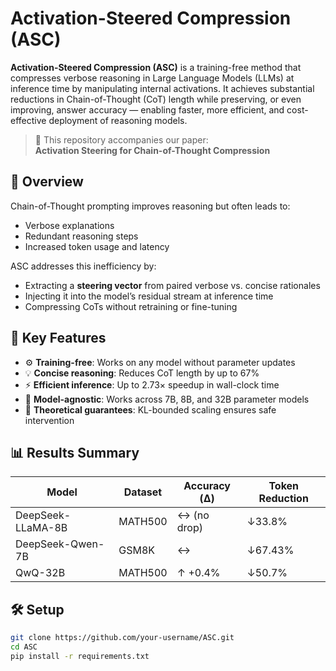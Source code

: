 # Activation-Steered Compression (ASC)

**Activation-Steered Compression (ASC)** is a training-free method that compresses verbose reasoning in Large Language Models (LLMs) at inference time by manipulating internal activations. It achieves substantial reductions in Chain-of-Thought (CoT) length while preserving, or even improving, answer accuracy — enabling faster, more efficient, and cost-effective deployment of reasoning models.

> 📄 This repository accompanies our paper:  
> **Activation Steering for Chain-of-Thought Compression**

## 🚀 Overview

Chain-of-Thought prompting improves reasoning but often leads to:
- Verbose explanations
- Redundant reasoning steps
- Increased token usage and latency

ASC addresses this inefficiency by:
- Extracting a **steering vector** from paired verbose vs. concise rationales
- Injecting it into the model’s residual stream at inference time
- Compressing CoTs without retraining or fine-tuning

## 🧠 Key Features

- ⚙️ **Training-free**: Works on any model without parameter updates
- 💡 **Concise reasoning**: Reduces CoT length by up to 67%
- ⚡ **Efficient inference**: Up to 2.73× speedup in wall-clock time
- 🧪 **Model-agnostic**: Works across 7B, 8B, and 32B parameter models
- 📐 **Theoretical guarantees**: KL-bounded scaling ensures safe intervention

## 📊 Results Summary

| Model | Dataset | Accuracy (Δ) | Token Reduction |
|-------|---------|---------------|-----------------|
| DeepSeek-LLaMA-8B | MATH500 | ↔︎ (no drop) | ↓33.8% |
| DeepSeek-Qwen-7B  | GSM8K   | ↔︎           | ↓67.43% |
| QwQ-32B           | MATH500 | ↑ +0.4%      | ↓50.7% |

## 🛠️ Setup

```bash
git clone https://github.com/your-username/ASC.git
cd ASC
pip install -r requirements.txt
